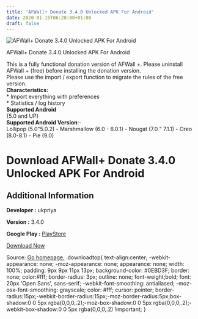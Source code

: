 ```yaml
---
title: 'AFWall+ Donate 3.4.0 Unlocked APK For Android'
date: 2020-01-15T06:28:00+01:00
draft: false
---
```


![AFWall+ Donate 3.4.0 Unlocked APK For Android](https://i0.wp.com/apkhome.net/wp-content/uploads/2020/01/AFWall-Donate-3.4.0-Unlocked.png "AFWall+ Donate 3.4.0 Unlocked APK For Android")

  

AFWall+ Donate 3.4.0 Unlocked APK For Android

This is a fully functional donation version of AFWall +. Please uninstall AFWall + (free) before installing the donation version.  
Please use the import / export function to migrate the rules of the free version.  
**Characteristics:**  
\* Import everything with preferences  
\* Statistics / log history  
**Supported Android**  
{5.0 and UP}  
**Supported Android Version**:-  
Lollipop (5.0"5.0.2) - Marshmallow (6.0 - 6.0.1) - Nougat (7.0 " 7.1.1) - Oreo (8.0-8.1) - Pie (9.0)

Download AFWall+ Donate 3.4.0 Unlocked APK For Android
======================================================

Additional Information
----------------------

**Developer :** ukpriya

**Version :** 3.4.0

**Google Play :** [PlayStore](https://play.google.com/store/apps/details?id=dev.ukanth.ufirewall.donate)

  

[Download Now](https://store4app.co/post/afwall-donate-3-4-0-unlocked-apk-for-android_1579006275)

  
Source: [Go homepage.](https://store4app.co/post/afwall-donate-3-4-0-unlocked-apk-for-android_1579006275) .downloadtop{ text-align:center; -webkit-appearance: none; -moz-appearance: none; appearance: none; width: 100%; padding: 9px 9px 11px 13px; background-color: #0EBD3F; border: none; color:#fff; border-radius: 3px; outline: none; font-weight;bold; font: 20px 'Open Sans', sans-serif; -webkit-font-smoothing: antialiased; -moz-osx-font-smoothing: grayscale; color: #fff; cursor: pointer; border-radius:15px;-webkit-border-radius:15px;-moz-border-radius:5px;box-shadow:0 0 5px rgba(0,0,0,.2);-moz-box-shadow:0 0 5px rgba(0,0,0,.2);-webkit-box-shadow:0 0 5px rgba(0,0,0,.2) !important; }